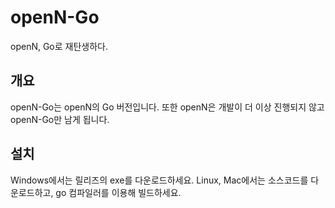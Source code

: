 # openN-Go
openN, Go로 재탄생하다.
## 개요
openN-Go는 openN의 Go 버전입니다. 또한 openN은 개발이 더 이상 진행되지 않고 openN-Go만 남게 됩니다.
## 설치
Windows에서는 릴리즈의 exe를 다운로드하세요.
Linux, Mac에서는 소스코드를 다운로드하고, go 컴파일러를 이용해 빌드하세요.